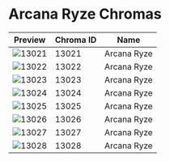 # Arcana Ryze Chromas

| Preview | Chroma ID | Name |
|---------|-----------|------|
| ![13021](https://raw.communitydragon.org/latest/plugins/rcp-be-lol-game-data/global/default/v1/champion-chroma-images/13/13021.png) | 13021 | Arcana Ryze |
| ![13022](https://raw.communitydragon.org/latest/plugins/rcp-be-lol-game-data/global/default/v1/champion-chroma-images/13/13022.png) | 13022 | Arcana Ryze |
| ![13023](https://raw.communitydragon.org/latest/plugins/rcp-be-lol-game-data/global/default/v1/champion-chroma-images/13/13023.png) | 13023 | Arcana Ryze |
| ![13024](https://raw.communitydragon.org/latest/plugins/rcp-be-lol-game-data/global/default/v1/champion-chroma-images/13/13024.png) | 13024 | Arcana Ryze |
| ![13025](https://raw.communitydragon.org/latest/plugins/rcp-be-lol-game-data/global/default/v1/champion-chroma-images/13/13025.png) | 13025 | Arcana Ryze |
| ![13026](https://raw.communitydragon.org/latest/plugins/rcp-be-lol-game-data/global/default/v1/champion-chroma-images/13/13026.png) | 13026 | Arcana Ryze |
| ![13027](https://raw.communitydragon.org/latest/plugins/rcp-be-lol-game-data/global/default/v1/champion-chroma-images/13/13027.png) | 13027 | Arcana Ryze |
| ![13028](https://raw.communitydragon.org/latest/plugins/rcp-be-lol-game-data/global/default/v1/champion-chroma-images/13/13028.png) | 13028 | Arcana Ryze |